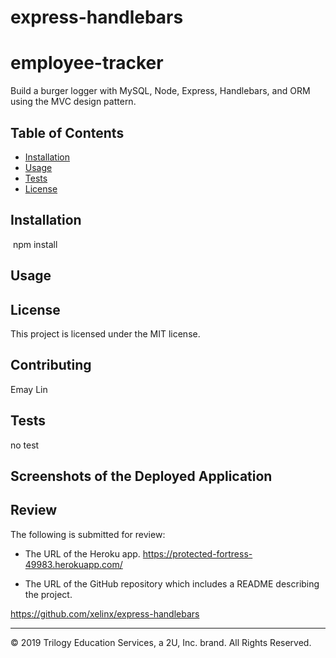 # express-handlebars

# employee-tracker

Build a burger logger with MySQL, Node, Express, Handlebars, and ORM using the MVC design pattern.


## Table of Contents
  - [Installation](#installation)
  - [Usage](#usage)
  - [Tests](#tests)
  - [License](#license)

## Installation
  ​
npm install

## Usage


## License
This project is licensed under the MIT license.

## Contributing
Emay Lin

## Tests
no test

## Screenshots of the Deployed Application 


## Review

The following is submitted for review:

* The URL of the Heroku app.
https://protected-fortress-49983.herokuapp.com/

* The URL of the GitHub repository which includes a README describing the project.

https://github.com/xelinx/express-handlebars


- - -
© 2019 Trilogy Education Services, a 2U, Inc. brand. All Rights Reserved.
